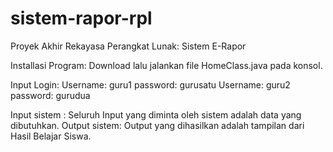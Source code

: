 # sistem-rapor-rpl
Proyek Akhir Rekayasa Perangkat Lunak: Sistem E-Rapor

Installasi Program:
Download lalu jalankan file HomeClass.java pada konsol.

Input Login: 
Username: guru1 password: gurusatu
Username: guru2 password: gurudua

Input sistem : Seluruh Input yang diminta oleh sistem adalah data yang dibutuhkan.
Output sistem: Output yang dihasilkan adalah tampilan dari Hasil Belajar Siswa.
